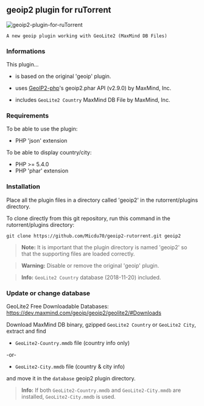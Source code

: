 ## geoip2 plugin for ruTorrent

![geoip2-plugin-for-ruTorrent](https://i.imgur.com/jCluJCe.png)

    A new geoip plugin working with GeoLite2 (MaxMind DB Files)

### Informations

This plugin...

- is based on the original 'geoip' plugin.

- uses [GeoIP2-php](https://maxmind.github.io/GeoIP2-php/)'s geoip2.phar API (v2.9.0) by MaxMind, Inc.

- includes `GeoLite2 Country` MaxMind DB File by MaxMind, Inc.

### Requirements

To be able to use the plugin:

* PHP 'json' extension

To be able to display country/city:

* PHP >= 5.4.0
* PHP 'phar' extension

### Installation

Place all the plugin files in a directory called 'geoip2' in the rutorrent/plugins directory.

To clone directly from this git repository, run this command in the rutorrent/plugins directory:

`git clone https://github.com/Micdu70/geoip2-rutorrent.git geoip2`

> **Note:** It is important that the plugin directory is named 'geoip2' so that the supporting files are loaded correctly.

> **Warning:** Disable or remove the original 'geoip' plugin.

> **Info:** `GeoLite2 Country` database (2018-11-20) included.

### Update or change database

GeoLite2 Free Downloadable Databases: https://dev.maxmind.com/geoip/geoip2/geolite2/#Downloads

Download MaxMind DB binary, gzipped `GeoLite2 Country` or `GeoLite2 City`, extract and find

* `GeoLite2-Country.mmdb` file (country info only)

-or-

* `GeoLite2-City.mmdb` file (country & city info)

and move it in the `database` geoip2 plugin directory.

> **Info:** If both `GeoLite2-Country.mmdb` and `GeoLite2-City.mmdb` are installed, `GeoLite2-City.mmdb` is used.
